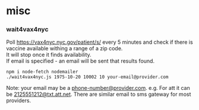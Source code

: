 # misc

### wait4vax4nyc
Poll https://vax4nyc.nyc.gov/patient/s/ every 5 minutes and check if there is vaccine available withing a range of a zip code.  
It will stop once it finds availability.  
If email is specified - an email will be sent that results found.  
```
npm i node-fetch nodemailer
./wait4vax4nyc.js 1975-10-20 10002 10 your-email@provider.com
```
Note: your email may be a phone-number@provider.com. e.g. For att it can be 2125551212@txt.att.net. There are similar email to sms gateway for most providers.
